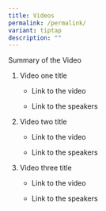 ```yaml
---
title: Videos
permalink: /permalink/
variant: tiptap
description: ""
---
```

<p>Summary of the Video</p><p></p><ol data-tight="true" class="tight"><li><p>Video one title</p><ul data-tight="true" class="tight"><li><p>Link to the video</p></li><li><p>Link to the speakers</p><p></p></li></ul></li><li><p>Video two title</p><ul data-tight="true" class="tight"><li><p>Link to the video</p></li><li><p>Link to the speakers</p><p></p></li></ul></li><li><p>Video three title</p><ul data-tight="true" class="tight"><li><p>Link to the video</p></li><li><p>Link to the speakers</p></li></ul></li></ol><p></p>